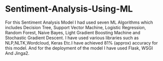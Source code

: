 # Sentiment-Analysis-Using-ML
For this Sentiment Analysis Model I had used seven ML Algorithms which includes Decision Tree, Support Vector Machine, Logistic Regression, Random Forest, Naive Bayes, Light Gradient Boosting Machine and Stochastic Gradient Descent. I have used various libraries such as NLP,NLTK,Wordcloud, Keras Etc.I have achieved 81% (approx) accuracy for this model. And for the deployment of the model I have used Flask, WSGI And Jinga2.
